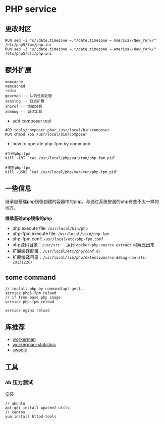 # PHP service

## 更改时区

```
RUN sed -i "s/;date.timezone =.*/date.timezone = America\/New_York/" /etc/php5/fpm/php.ini
RUN sed -i "s/;date.timezone =.*/date.timezone = America\/New_York/" /etc/php5/cli/php.ini
```

## 额外扩展

```
memcache
memcached
redis
gearman -- 队列任务处理
seaslog -- 日志扩展
xhprof -- 性能分析
xdebug -- 调试工具
```

- add composer tool

```
ADD tools/composer.phar /usr/local/bin/composer
RUN chmod 755 /usr/local/bin/composer
```

- how to operate php-fpm by command

```
#关闭php-fpm
kill -INT `cat /usr/local/php/var/run/php-fpm.pid`
 
#重启php-fpm
kill -USR2 `cat /usr/local/php/var/run/php-fpm.pid`
```

## 一些信息

继承自基础php镜像创建的容器中的php，与通过系统安装的php有些不太一样的地方。

**继承基础php镜像的php**

- php execute file: `/usr/local/bin/php`
- php-fpm execute file: `/usr/local/sbin/php-fpm`
- php-fpm conf: `/usr/local/etc/php-fpm.conf`
- php源码目录：`/usr/src` -- 运行 `docker-php-source extract` 可解压出来
- 扩展编译配置：`/usr/local/etc/php/conf.d/`
- 扩展编译目录：`/usr/local/lib/php/extensions/no-debug-non-zts-20131226/`

## some command

```
// install php by command(apt-get).
service php5-fpm reload
// if from base php image
service php-fpm reload

service nginx reload
```

## 库推荐

- [workerman](https://github.com/walkor/workerman)
- [workerman-statistics](https://github.com/walkor/workerman-statistics)
- [swoole](https://github.com/swoole/swoole-src)

## 工具

### ab 压力测试

安装

```
// ubuntu
apt-get install apache2-utils
// centos
yum install httpd-tools
```
